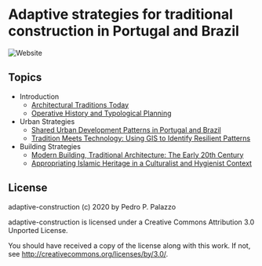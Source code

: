 # Adaptive strategies for traditional construction in Portugal and Brazil

![Website](https://github.com/dmcpatrimonio/adaptive-construction/workflows/Website/badge.svg)

## Topics

- Introduction
  - [Architectural Traditions Today](https://dmcpatrimonio.github.io/arqtrad/6enanparq-intro/)
  - [Operative History and Typological Planning](https://github.com/dmcpatrimonio/tipo_ecletismo)
- Urban Strategies
  - [Shared Urban Development Patterns in Portugal and Brazil](https://dmcpatrimonio.github.io/urb_saberes/pip19.html)
  - [Tradition Meets Technology: Using GIS to Identify Resilient Patterns](http://link.springer.com/10.1007/978-3-319-57937-5_126)
- Building Strategies
  - [Modern Building, Traditional Architecture: The Early 20th Century](https://github.com/dmcpatrimonio/modconstr)
  - [Appropriating Islamic Heritage in a Culturalist and Hygienist Context](https://neoarabe.hcommons.org)

## License

adaptive-construction (c) 2020 by Pedro P. Palazzo

adaptive-construction is licensed under a
Creative Commons Attribution 3.0 Unported License.

You should have received a copy of the license along with this
work.  If not, see <http://creativecommons.org/licenses/by/3.0/>.
